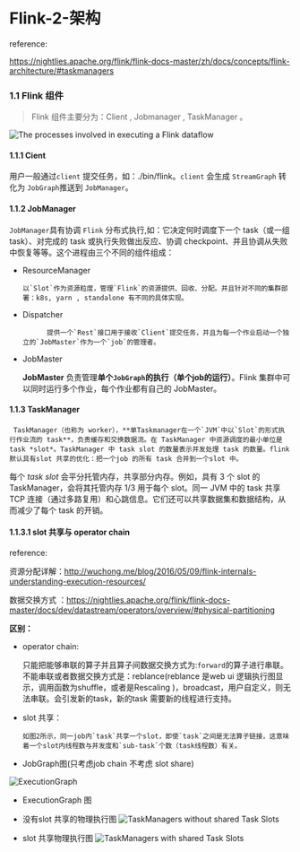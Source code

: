 # Flink-2-架构

reference:

https://nightlies.apache.org/flink/flink-docs-master/zh/docs/concepts/flink-architecture/#taskmanagers



### 1.1 Flink 组件

> Flink 组件主要分为：Client , Jobmanager , TaskManager 。


![The processes involved in executing a Flink dataflow](https://github.com/Whojohn/learn/blob/master/flinklearn/docs/pic/cap2-flink-architecture.svg?raw=true)


#### 1.1.1 Cient

用户一般通过`client` 提交任务，如：./bin/flink。`client` 会生成 `StreamGraph` 转化为 `JobGraph`推送到 `JobManager`。

#### 1.1.2 JobManager

`JobManager`具有协调 `Flink` 分布式执行,如：它决定何时调度下一个 task（或一组 task）、对完成的 task 或执行失败做出反应、协调 checkpoint、并且协调从失败中恢复等等。这个进程由三个不同的组件组成：

- ResourceManager

      以`Slot`作为资源粒度，管理`Flink`的资源提供、回收、分配。并且针对不同的集群部署：k8s, yarn , standalone 有不同的具体实现。

- Dispatcher

            提供一个`Rest`接口用于接收`Client`提交任务，并且为每一个作业启动一个独立的`JobMaster`作为一个`job`的管理者。

- JobMaster

    **JobMaster** 负责管理**单个`JobGraph`的执行（单个job的运行）**。Flink 集群中可以同时运行多个作业，每个作业都有自己的 JobMaster。

#### 1.1.3 TaskManager

     TaskManager（也称为 worker），**单Taskmanager在一个`JVM`中以`Slot`的形式执行作业流的 task**，负责缓存和交换数据流。在 TaskManager 中资源调度的最小单位是 task *slot*。TaskManager 中 task slot 的数量表示并发处理 task 的数量。flink 默认具有slot 共享的优化：把一个job 的所有 task 合并到一个slot 中。

   每个 *task slot* 会平分托管内存，共享部分内存。例如，具有 3 个 slot 的 TaskManager，会将其托管内存 1/3 用于每个 slot。同一 JVM 中的 task 共享 TCP 连接（通过多路复用）和心跳信息。它们还可以共享数据集和数据结构，从而减少了每个 task 的开销。

#### 1.1.3.1 slot 共享与 operator chain

reference:

资源分配详解：http://wuchong.me/blog/2016/05/09/flink-internals-understanding-execution-resources/

数据交换方式 ：https://nightlies.apache.org/flink/flink-docs-master/docs/dev/datastream/operators/overview/#physical-partitioning

**区别：**

- operator chain:

     只能把能够串联的算子并且算子间数据交换方式为:`forward`的算子进行串联。不能串联或者数据交换方式是：reblance(reblance 是web ui 逻辑执行图显示，调用函数为shuffle，或者是Rescaling )，broadcast，用户自定义，则无法串联。会引发新的task，新的task 需要新的线程进行支持。

- slot 共享：

      如图2所示，同一job内`task`共享一个slot，即使`task`之间是无法算子链接，这意味着一个slot内线程数与并发度和`sub-task`个数（task线程数）有关。


- JobGraph图(只考虑job chain 不考虑 slot share)

![ExecutionGraph](https://github.com/Whojohn/learn/blob/master/flinklearn/docs/pic/cap2-tasks_chains.svg?raw=true)

 
- ExecutionGraph 图
- 没有slot 共享的物理执行图
![TaskManagers without shared Task Slots](https://github.com/Whojohn/learn/blob/master/flinklearn/docs/pic/cap2-tasks_slots.svg?raw=true)


- slot 共享物理执行图
![TaskManagers with shared Task Slots](https://github.com/Whojohn/learn/blob/master/flinklearn/docs/pic/cap2-slot_sharing.svg?raw=true)


